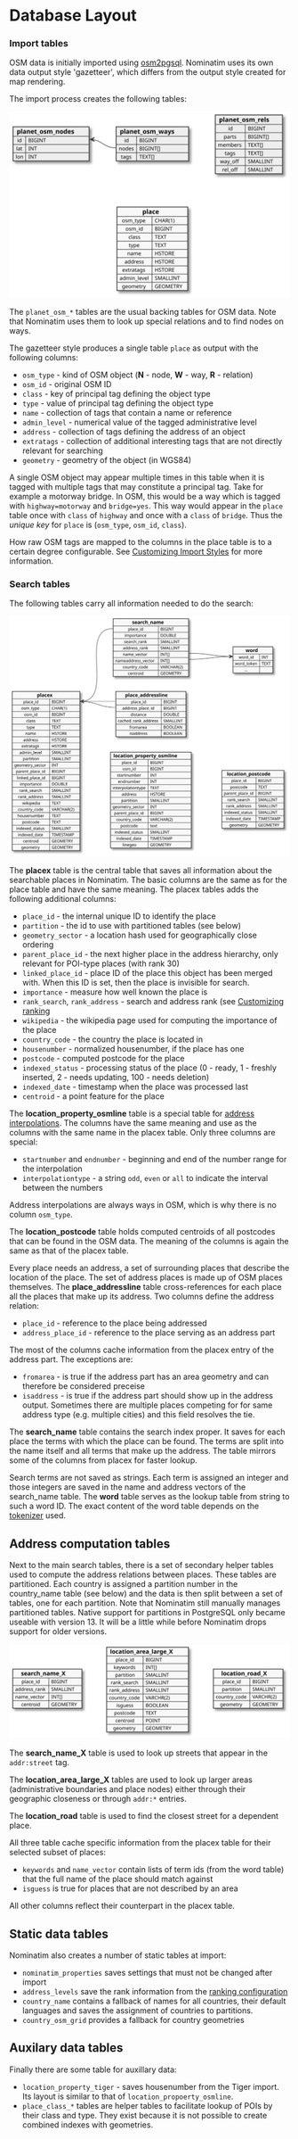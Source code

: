 # Database Layout

### Import tables

OSM data is initially imported using [osm2pgsql](https://osm2pgsql.org).
Nominatim uses its own data output style 'gazetteer', which differs from the
output style created for map rendering.

The import process creates the following tables:

![osm2pgsql tables](osm2pgsql-tables.svg)

The `planet_osm_*` tables are the usual backing tables for OSM data. Note
that Nominatim uses them to look up special relations and to find nodes on
ways.

The gazetteer style produces a single table `place` as output with the following
columns:

 * `osm_type` - kind of OSM object (**N** - node, **W** - way, **R** - relation)
 * `osm_id` - original OSM ID
 * `class` - key of principal tag defining the object type
 * `type` - value of principal tag defining the object type
 * `name` - collection of tags that contain a name or reference
 * `admin_level` - numerical value of the tagged administrative level
 * `address` - collection of tags defining the address of an object
 * `extratags` - collection of additional interesting tags that are not
                 directly relevant for searching
 * `geometry` - geometry of the object (in WGS84)

A single OSM object may appear multiple times in this table when it is tagged
with multiple tags that may constitute a principal tag. Take for example a
motorway bridge. In OSM, this would be a way which is tagged with
`highway=motorway` and `bridge=yes`. This way would appear in the `place` table
once with `class` of `highway` and once with a `class` of `bridge`. Thus the
*unique key* for `place` is (`osm_type`, `osm_id`, `class`).

How raw OSM tags are mapped to the columns in the place table is to a certain
degree configurable. See [Customizing Import Styles](../customize/Import-Styles.md)
for more information.

### Search tables

The following tables carry all information needed to do the search:

![search tables](search-tables.svg)

The **placex** table is the central table that saves all information about the
searchable places in Nominatim. The basic columns are the same as for the
place table and have the same meaning. The placex tables adds the following
additional columns:

 * `place_id` - the internal unique ID to identify the place
 * `partition` - the id to use with partitioned tables (see below)
 * `geometry_sector` - a location hash used for geographically close ordering
 * `parent_place_id` - the next higher place in the address hierarchy, only
   relevant for POI-type places (with rank 30)
 * `linked_place_id` - place ID of the place this object has been merged with.
   When this ID is set, then the place is invisible for search.
 * `importance` - measure how well known the place is
 * `rank_search`, `rank_address` - search and address rank (see [Customizing ranking](../customize/Ranking.md)
 * `wikipedia` - the wikipedia page used for computing the importance of the place
 * `country_code` - the country the place is located in
 * `housenumber` - normalized housenumber, if the place has one
 * `postcode` - computed postcode for the place
 * `indexed_status` - processing status of the place (0 - ready, 1 - freshly inserted, 2 - needs updating, 100 - needs deletion)
 * `indexed_date` - timestamp when the place was processed last
 * `centroid` - a point feature for the place

The **location_property_osmline** table is a special table for
[address interpolations](https://wiki.openstreetmap.org/wiki/Addresses#Using_interpolation).
The columns have the same meaning and use as the columns with the same name in
the placex table. Only three columns are special:

 * `startnumber` and `endnumber` - beginning and end of the number range
    for the interpolation
 * `interpolationtype` - a string `odd`, `even` or `all` to indicate
    the interval between the numbers

Address interpolations are always ways in OSM, which is why there is no column
`osm_type`.

The **location_postcode** table holds computed centroids of all postcodes that
can be found in the OSM data. The meaning of the columns is again the same
as that of the placex table.

Every place needs an address, a set of surrounding places that describe the
location of the place. The set of address places is made up of OSM places
themselves. The **place_addressline** table cross-references for each place
all the places that make up its address. Two columns define the address
relation:

  * `place_id` - reference to the place being addressed
  * `address_place_id` - reference to the place serving as an address part

The most of the columns cache information from the placex entry of the address
part. The exceptions are:

  * `fromarea` - is true if the address part has an area geometry and can
    therefore be considered preceise
  * `isaddress` - is true if the address part should show up in the address
    output. Sometimes there are multiple places competing for for same address
    type (e.g. multiple cities) and this field resolves the tie.

The **search_name** table contains the search index proper. It saves for each
place the terms with which the place can be found. The terms are split into
the name itself and all terms that make up the address. The table mirrors some
of the columns from placex for faster lookup.

Search terms are not saved as strings. Each term is assigned an integer and those
integers are saved in the name and address vectors of the search_name table. The
**word** table serves as the lookup table from string to such a word ID. The
exact content of the word table depends on the [tokenizer](Tokenizers.md) used.

## Address computation tables

Next to the main search tables, there is a set of secondary helper tables used
to compute the address relations between places. These tables are partitioned.
Each country is assigned a partition number in the country_name table (see
below) and the data is then split between a set of tables, one for each
partition. Note that Nominatim still manually manages partitioned tables.
Native support for partitions in PostgreSQL only became useable with version 13.
It will be a little while before Nominatim drops support for older versions.

![address tables](address-tables.svg)

The **search_name_X** table is used to look up streets that appear in the
`addr:street` tag.

The **location_area_large_X** tables are used to look up larger areas
(administrative boundaries and place nodes) either through their geographic
closeness or through `addr:*` entries.

The **location_road** table is used to find the closest street for a
dependent place.

All three table cache specific information from the placex table for their
selected subset of places:

 * `keywords` and `name_vector` contain lists of term ids (from the word table)
   that the full name of the place should match against
 * `isguess` is true for places that are not described by an area

All other columns reflect their counterpart in the placex table.

## Static data tables

Nominatim also creates a number of static tables at import:

 * `nominatim_properties` saves settings that must not be changed after
    import
 * `address_levels` save the rank information from the
   [ranking configuration](../customize/Ranking.md)
 * `country_name` contains a fallback of names for all countries, their
   default languages and saves the assignment of countries to partitions.
 * `country_osm_grid` provides a fallback for country geometries

## Auxilary data tables

Finally there are some table for auxillary data:

 * `location_property_tiger` - saves housenumber from the Tiger import. Its
   layout is similar to that of `location_propoerty_osmline`.
 * `place_class_*` tables are helper tables to facilitate lookup of POIs
   by their class and type. They exist because it is not possible to create
   combined indexes with geometries.

